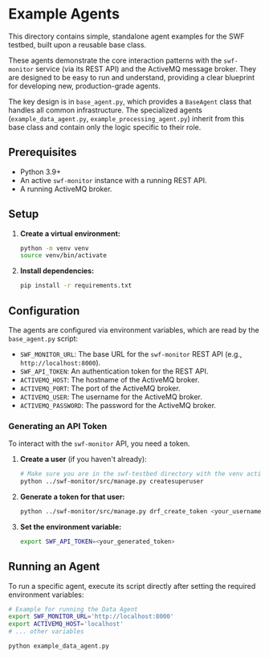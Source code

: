 # Example Agents

This directory contains simple, standalone agent examples for the SWF testbed,
built upon a reusable base class.

These agents demonstrate the core interaction patterns with the `swf-monitor`
service (via its REST API) and the ActiveMQ message broker. They are designed
to be easy to run and understand, providing a clear blueprint for developing
new, production-grade agents.

The key design is in `base_agent.py`, which provides a `BaseAgent` class
that handles all common infrastructure. The specialized agents
(`example_data_agent.py`, `example_processing_agent.py`) inherit from this
base class and contain only the logic specific to their role.

## Prerequisites

- Python 3.9+
- An active `swf-monitor` instance with a running REST API.
- A running ActiveMQ broker.

## Setup

1.  **Create a virtual environment:**
    ```bash
    python -m venv venv
    source venv/bin/activate
    ```

2.  **Install dependencies:**
    ```bash
    pip install -r requirements.txt
    ```

## Configuration

The agents are configured via environment variables, which are read by the
`base_agent.py` script:

- `SWF_MONITOR_URL`: The base URL for the `swf-monitor` REST API (e.g., `http://localhost:8000`).
- `SWF_API_TOKEN`: An authentication token for the REST API.
- `ACTIVEMQ_HOST`: The hostname of the ActiveMQ broker.
- `ACTIVEMQ_PORT`: The port of the ActiveMQ broker.
- `ACTIVEMQ_USER`: The username for the ActiveMQ broker.
- `ACTIVEMQ_PASSWORD`: The password for the ActiveMQ broker.

### Generating an API Token

To interact with the `swf-monitor` API, you need a token.

1.  **Create a user** (if you haven't already):
    ```bash
    # Make sure you are in the swf-testbed directory with the venv active
    python ../swf-monitor/src/manage.py createsuperuser
    ```

2.  **Generate a token for that user:**
    ```bash
    python ../swf-monitor/src/manage.py drf_create_token <your_username>
    ```

3.  **Set the environment variable:**
    ```bash
    export SWF_API_TOKEN=<your_generated_token>
    ```

## Running an Agent

To run a specific agent, execute its script directly after setting the
required environment variables:

```bash
# Example for running the Data Agent
export SWF_MONITOR_URL='http://localhost:8000'
export ACTIVEMQ_HOST='localhost'
# ... other variables

python example_data_agent.py
```
